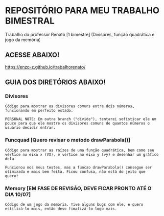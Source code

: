 # REPOSITÓRIO PARA MEU TRABALHO BIMESTRAL
Trabalho do professor Renato [1 bimestre] (Divisores, função quadrática e jogo da memória)

## ACESSE ABAIXO!
https://enzo-z.github.io/trabalhorenato/


## GUIA DOS DIRETÓRIOS ABAIXO!


### Divisores

    Código para mostrar os divisores comuns entre dois números, funcionando em perfeito estado.
    
    PERSONAL NOTE: Em outra branch ("divide"), tentarei sofisticar ele um pouco para que ele mostre os divisores comuns de quantos números o usuário decidir entrar.


### Funcquad [Quero revisar o metodo drawParabola()]

    Código para mostrar as raízes de uma função quadrática, bem como seu vértice no eixo x (VX), e vértice no eixo y (vy) e desenhar um gráfico dela.
     
    Funcionou nos meus testes, mas a funcao drawParabola() consegue ser otimizada e mais bem feita. Ficou confusa, não está do jeito que quero!


### Memory [EM FASE DE REVISÃO, DEVE FICAR PRONTO ATÉ O DIA 10/07]
    
    Código de um jogo da memória. Tive alguns bugs com ele, e quero estilizá-lo mais, então devo finalizá-lo logo mais. 





